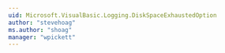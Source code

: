 ```yaml
---
uid: Microsoft.VisualBasic.Logging.DiskSpaceExhaustedOption
author: "stevehoag"
ms.author: "shoag"
manager: "wpickett"
---
```


